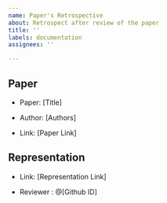 ```yaml
---
name: Paper's Retrospective
about: Retrospect after review of the paper
title: ''
labels: documentation
assignees: ''

---
```


## Paper

- Paper: [Title]

- Author: [Authors]

- Link: [Paper Link]


## Representation

- Link: [Representation Link]

- Reviewer : @[Github ID]